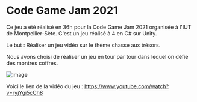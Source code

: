 # Code Game Jam 2021

Ce jeu a été réalisé en 36h pour la Code Game Jam 2021 organisée à l'IUT de Montpellier-Sète. C'est un jeu réalisé à 4 en C# sur Unity.

Le but : Réaliser un jeu vidéo sur le thème chasse aux trésors.

Nous avons choisi de réaliser un jeu en tour par tour dans lequel on défie des montres coffres.

![image](https://github.com/LeaSerrano/CodeGameJam-2021/assets/113998552/6d3a1ebf-3ac0-433c-8b09-9516cab32239)

Voici le lien de la vidéo du jeu : https://www.youtube.com/watch?v=ryjYgi5cCh8
